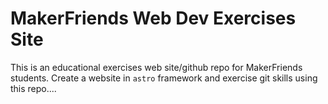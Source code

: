 # MakerFriends Web Dev Exercises Site

This is an educational exercises web site/github repo for MakerFriends students. Create a website in `astro` framework and exercise git skills using this repo....
